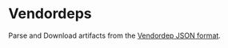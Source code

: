 # Vendordeps

Parse and Download artifacts from the [Vendordep JSON format](https://docs.wpilib.org/en/stable/docs/software/vscode-overview/3rd-party-libraries.html#what-are-vendor-dependencies).
